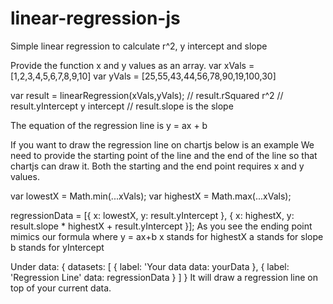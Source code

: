 # linear-regression-js
Simple linear regression to calculate r^2, y intercept and slope

Provide the function x and y values as an array.
var xVals = [1,2,3,4,5,6,7,8,9,10]
var yVals = [25,55,43,44,56,78,90,19,100,30]

var result = linearRegression(xVals,yVals);
// result.rSquared r^2
// result.yIntercept y intercept
// result.slope is the slope

The equation of the regression line is y = ax + b

If you want to draw the regression line on chartjs below is an example
We need to provide the starting point of the line and the end of the line
so that chartjs can draw it.
Both the starting and the end point requires x and y values.

var lowestX = Math.min(...xVals);
var highestX = Math.max(...xVals);

regressionData = [{ x: lowestX, y: result.yIntercept }, { x: highestX, y: result.slope * highestX + result.yIntercept }];
As you see the ending point mimics our formula where y = ax+b
x stands for highestX
a stands for slope
b stands for yIntercept

Under
data: { 
  datasets:
  [
    {
      label: 'Your data
      data: yourData
    },
    {
      label: 'Regression Line'
      data: regressionData
    }
  ]
}
It will draw a regression line on top of your current data.
